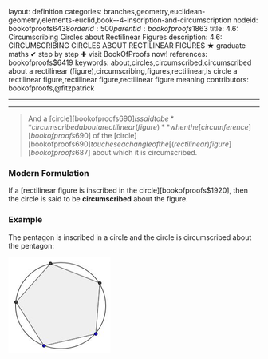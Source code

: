 layout: definition
categories: branches,geometry,euclidean-geometry,elements-euclid,book--4-inscription-and-circumscription
nodeid: bookofproofs$6438
orderid: 500
parentid: bookofproofs$1863
title: 4.6: Circumscribing Circles about Rectilinear Figures
description: 4.6: CIRCUMSCRIBING CIRCLES ABOUT RECTILINEAR FIGURES &#9733; graduate maths &#10004; step by step &#10010; visit BookOfProofs now!
references: bookofproofs$6419
keywords: about,circles,circumscribed,circumscribed about a rectilinear (figure),circumscribing,figures,rectilinear,is circle a rectilinear figure,rectilinear figure,rectilinear figure meaning
contributors: bookofproofs,@fitzpatrick

---


---



> And a [circle][bookofproofs$690] is said to be **circumscribed about a rectilinear (figure)** when the [circumference][bookofproofs$690] of the [circle][bookofproofs$690] touches each angle of the [ (rectilinear) figure][bookofproofs$687] about which it is circumscribed.

### Modern Formulation

If a [rectilinear figure is inscribed in the circle][bookofproofs$1920], then the circle is said to be **circumscribed** about the figure.

### Example 

The pentagon is inscribed in a circle and the circle is circumscribed about the pentagon:


![circumscribedfigure](https://github.com/bookofproofs/bookofproofs.github.io/blob/main/_sources/_assets/images/examples/circumscribedfigure.jpg?raw=true)

